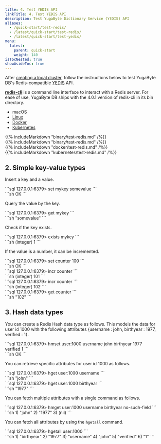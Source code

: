 ```yaml
---
title: 4. Test YEDIS API
linkTitle: 4. Test YEDIS API
description: Test YugaByte Dictionary Service (YEDIS) API
aliases:
  - /quick-start/test-redis/
  - /latest/quick-start/test-redis/
  - /latest/quick-start/test-yedis/
menu:
  latest:
    parent: quick-start
    weight: 140
isTocNested: true
showAsideToc: true
---
```


After [creating a local cluster](../create-local-cluster/), follow the instructions below to test YugaByte DB's Redis-compatible [YEDIS](../../api/yedis/) API.

[**redis-cli**](https://redis.io/topics/rediscli) is a command line interface to interact with a Redis server. For ease of use, YugaByte DB ships with the 4.0.1 version of redis-cli in its bin directory.


<ul class="nav nav-tabs nav-tabs-yb">
  <li>
    <a href="#macos" class="nav-link active" id="macos-tab" data-toggle="tab" role="tab" aria-controls="macos" aria-selected="true">
      <i class="fab fa-apple" aria-hidden="true"></i>
      macOS
    </a>
  </li>
  <li>
    <a href="#linux" class="nav-link" id="linux-tab" data-toggle="tab" role="tab" aria-controls="linux" aria-selected="false">
      <i class="fab fa-linux" aria-hidden="true"></i>
      Linux
    </a>
  </li>
    <li>
    <a href="#docker" class="nav-link" id="docker-tab" data-toggle="tab" role="tab" aria-controls="docker" aria-selected="false">
      <i class="fab fa-docker" aria-hidden="true"></i>
      Docker
    </a>
  </li>
  <li>
    <a href="#kubernetes" class="nav-link" id="kubernetes-tab" data-toggle="tab" role="tab" aria-controls="kubernetes" aria-selected="false">
      <i class="fas fa-cubes" aria-hidden="true"></i>
      Kubernetes
    </a>
  </li>
</ul>

<div class="tab-content">
  <div id="macos" class="tab-pane fade show active" role="tabpanel" aria-labelledby="macos-tab">
    {{% includeMarkdown "binary/test-redis.md" /%}}
  </div>
  <div id="linux" class="tab-pane fade" role="tabpanel" aria-labelledby="linux-tab">
    {{% includeMarkdown "binary/test-redis.md" /%}}
  </div>
  <div id="docker" class="tab-pane fade" role="tabpanel" aria-labelledby="docker-tab">
    {{% includeMarkdown "docker/test-redis.md" /%}}
  </div>
  <div id="kubernetes" class="tab-pane fade" role="tabpanel" aria-labelledby="kubernetes-tab">
    {{% includeMarkdown "kubernetes/test-redis.md" /%}}
  </div>
</div>


## 2. Simple key-value types

Insert a key and a value.
<div class='copy separator-gt'>
```sql
127.0.0.1:6379> set mykey somevalue
```
</div>
```sh
OK
```

Query the value by the key.
<div class='copy separator-gt'>
```sql
127.0.0.1:6379> get mykey
```
</div>
```sh
"somevalue"
```

Check if the key exists.
<div class='copy separator-gt'>
```sql
127.0.0.1:6379> exists mykey
```
</div>
```sh
(integer) 1
```


If the value is a number, it can be incremented.
<div class='copy separator-gt'>
```sql
127.0.0.1:6379> set counter 100
```
</div>
```sh
OK
```
<div class='copy separator-gt'>
```sql
127.0.0.1:6379> incr counter
```
</div>
```sh
(integer) 101
```
<div class='copy separator-gt'>
```sql
127.0.0.1:6379> incr counter
```
</div>
```sh
(integer) 102
```
<div class='copy separator-gt'>
```sql
127.0.0.1:6379> get counter
```
</div>
```sh
"102"
```


## 3. Hash data types

You can create a Redis Hash data type as follows. This models the data for user id 1000 with the following attributes {username : john, birthyear : 1977, verified : 1}.
<div class='copy separator-gt'>
```sql
127.0.0.1:6379> hmset user:1000 username john birthyear 1977 verified 1
```
</div>
```sh
OK
```

You can retrieve specific attributes for user id 1000 as follows.
<div class='copy separator-gt'>
```sql
127.0.0.1:6379> hget user:1000 username
```
</div>
```sh
"john"
```
<div class='copy separator-gt'>
```sql
127.0.0.1:6379> hget user:1000 birthyear
```
</div>
```sh
"1977"
```

You can fetch multiple attributes with a single command as follows.
<div class='copy separator-gt'>
```sql
127.0.0.1:6379> hmget user:1000 username birthyear no-such-field
```
</div>
```sh
1) "john"
2) "1977"
3) (nil)
```

You can fetch all attributes by using the `hgetall` command.
<div class='copy separator-gt'>
```sql
127.0.0.1:6379> hgetall user:1000
```
</div>
```sh
1) "birthyear"
2) "1977"
3) "username"
4) "john"
5) "verified"
6) "1"
```
